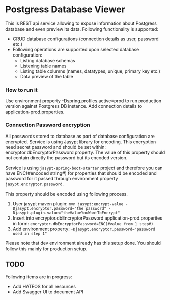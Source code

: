 # Postgress Database Viewer

This is REST api service allowing to expose information about Postgress database and even preview its data.
Following functionality is supported:
- CRUD database configurations (connection details as user, password etc.)
- Following operations are supported upon selected database configuration:
    - Listing database schemas
    - Listening table names
    - Listing table columns (names, datatypes, unique, primary key etc.)
    - Data preview of the table


### How to run it
Use environment property -Dspring.profiles.active=prod to run production version against Postgress DB instance.
Add connection details to application-prod.properties.

### Connection Password encryption  
All passwords stored to database as part of database configuration are encrypted. Service is using Jasypt library for encoding.
This encryption need secret password and should be set within: encryptor.dbEncryptorPassword property. 
The value of this property should not contain directly the password but its encoded version. 

Service is using `jasypt-spring-boot-starter` project and therefore you can have ENC(#encoded string#) for properties that should be encoded and password for it passed through environment property `jasypt.encryptor.password`.

This property should be encoded using following process. 
1. User jasypt maven plugin: `mvn jasypt:encrypt-value -Djasypt.encryptor.password="the password" -Djasypt.plugin.value="theValueYouWantToEncrypt"`
2. Insert into encryptor.dbEncryptorPassword application-prod.properites in form: `encryptor.dbEncryptorPassword=ENC(#value from 1 step#)`
3. Add environment property: `-Djasypt.encryptor.password="password used in step 1"`

Please note that dev environment already has this setup done. You should follow this mainly for production setup.
  
## TODO
Following items are in progress: 
 - Add HATEOS for all resources
 - Add Swagger UI to document API 